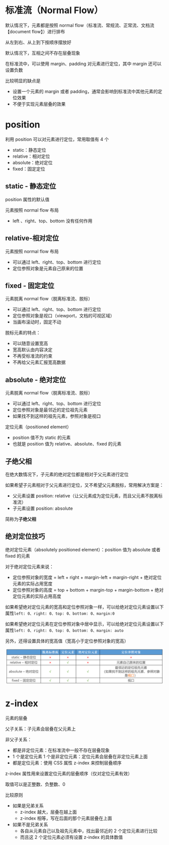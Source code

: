 # 标准流（Normal Flow）

默认情况下，元素都是按照 normal flow（标准流、常规流、正常流、文档流【document flow】）进行排布

从左到右、从上到下按顺序摆放好

默认情况下，互相之间不存在层叠现象

在标准流中，可以使用 margin、padding 对元素进行定位，其中 margin 还可以设置负数

比较明显的缺点是

- 设置一个元素的 margin 或者 padding，通常会影响到标准流中其他元素的定位效果
- 不便于实现元素层叠的效果

# position

利用 position 可以对元素进行定位，常用取值有 4 个

- static：静态定位
- relative：相对定位
- absolute：绝对定位
- fixed：固定定位

## static - 静态定位

position 属性的默认值

元素按照 normal flow 布局

- left 、right、top、bottom 没有任何作用

## relative-相对定位

元素按照 normal flow 布局

- 可以通过 left、right、top、bottom 进行定位
- 定位参照对象是元素自己原来的位置

## fixed - 固定定位

元素脱离 normal flow（脱离标准流、脱标）

- 可以通过 left、right、top、bottom 进行定位
- 定位参照对象是视口（viewport，文档的可视区域）
- 当画布滚动时，固定不动

脱标元素的特点：

- 可以随意设置宽高
- 宽高默认由内容决定
- 不再受标准流的约束
- 不再给父元素汇报宽高数据

## absolute - 绝对定位

元素脱离 normal flow（脱离标准流、脱标）

- 可以通过 left、right、top、bottom 进行定位
- 定位参照对象是最邻近的定位祖先元素
- 如果找不到这样的祖先元素，参照对象是视口

定位元素（positioned element）

- position 值不为 static 的元素
- 也就是 position 值为 relative、absolute、fixed 的元素

## 子绝父相

在绝大数情况下，子元素的绝对定位都是相对于父元素进行定位

如果希望子元素相对于父元素进行定位，又不希望父元素脱标，常用解决方案是：

- 父元素设置 position: relative（让父元素成为定位元素，而且父元素不脱离标准流）
- 子元素设置 position: absolute

简称为**子绝父相**

## 绝对定位技巧

绝对定位元素（absolutely positioned element）：position 值为 absolute 或者 fixed 的元素

对于绝对定位元素来说：

- 定位参照对象的宽度 = left + right + margin-left + margin-right + 绝对定位元素的实际占用宽度
- 定位参照对象的高度 = top + bottom + margin-top + margin-bottom + 绝对定位元素的实际占用高度

如果希望绝对定位元素的宽高和定位参照对象一样，可以给绝对定位元素设置以下属性`left: 0、right: 0、top: 0、bottom: 0、margin:0`

如果希望绝对定位元素在定位参照对象中居中显示，可以给绝对定位元素设置以下属性`left: 0、right: 0、top: 0、bottom: 0、margin: auto`

另外，还得设置具体的宽高值（宽高小于定位参照对象的宽高）

![](assets/2020-07-10-14-38-45.png)

# z-index

元素的层叠

父子关系：子元素会层叠在父元素上

非父子关系：

- 都是非定位元素：在标准流中一般不存在层叠现象
- 1 个是定位元素 1 个是非定位元素：定位元素会层叠在非定位元素上面
- 都是定位元素：使用 CSS 属性 z-index 来控制层叠顺序

z-index 属性用来设置定位元素的层叠顺序（仅对定位元素有效）

取值可以是正整数、负整数、0

比较原则

- 如果是兄弟关系
  - z-index 越大，层叠在越上面
  - z-index 相等，写在后面的那个元素层叠在上面
- 如果不是兄弟关系
  - 各自从元素自己以及祖先元素中，找出最邻近的 2 个定位元素进行比较
  - 而且这 2 个定位元素必须有设置 z-index 的具体数值
